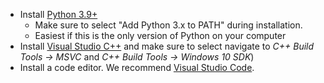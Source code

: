 <!-- conreq -->

-   Install [Python 3.9+](https://www.python.org/downloads/)
    -   Make sure to select "Add Python 3.x to PATH" during installation.
    -   Easiest if this is the only version of Python on your computer
-   Install [Visual Studio C++](https://visualstudio.microsoft.com/visual-cpp-build-tools/) and make sure to select navigate to _C++ Build Tools -> MSVC_ and _C++ Build Tools -> Windows 10 SDK_)
-   Install a code editor. We recommend [Visual Studio Code](https://code.visualstudio.com/).

<!-- conreq-end -->
